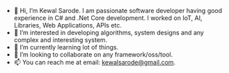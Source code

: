 - 👋 Hi, I’m Kewal Sarode. I am passionate software developer having good experience in C# and .Net Core development. I worked on IoT, AI, Libraries, Web Applications, APIs etc.
- 👀 I’m interested in developing algorithms, system designs and any complex and interesting system.
- 🌱 I’m currently learning lot of things.
- 💞️ I’m looking to collaborate on any framework/oss/tool.
- 📫 You can reach me at email: kewalsarode@gmail.com.

<!---
kewalsarode/kewalsarode is a ✨ special ✨ repository because its `README.md` (this file) appears on your GitHub profile.
You can click the Preview link to take a look at your changes.
--->
